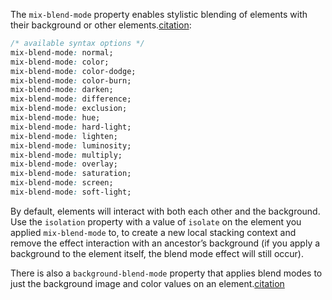 The `mix-blend-mode` property enables stylistic blending of elements with their background or other elements.[citation](https://developer.mozilla.org/en-US/docs/Web/CSS/mix-blend-mode):

```css
/* available syntax options */
mix-blend-mode: normal;
mix-blend-mode: color;
mix-blend-mode: color-dodge;
mix-blend-mode: color-burn;
mix-blend-mode: darken;
mix-blend-mode: difference;
mix-blend-mode: exclusion;
mix-blend-mode: hue;
mix-blend-mode: hard-light;
mix-blend-mode: lighten;
mix-blend-mode: luminosity;
mix-blend-mode: multiply;
mix-blend-mode: overlay;
mix-blend-mode: saturation;
mix-blend-mode: screen;
mix-blend-mode: soft-light;
```

By default, elements will interact with both each other and the background. Use the `isolation` property with a value of `isolate` on the element you applied `mix-blend-mode` to, to create a new local stacking context and remove the effect interaction with an ancestor’s background (if you apply a background to the element itself, the blend mode effect will still occur).

There is also a `background-blend-mode` property that applies blend modes to just the background image and color values on an element.[citation](https://developer.mozilla.org/en-US/docs/Web/CSS/background-blend-mode)
